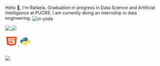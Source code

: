 Hello 👋,
I'm Rafaela. Graduation in progress in Data Science and Artificial Intelligence at PUCRS. I am currently doing an internship in data engineering. <img align="center" alt="vi-yoda" height="60" width="80" src="https://media.tenor.com/images/4f20af75f32887384aab7e49c37537ae/tenor.gif">

<a href="https://github.com/virginiasm">
  <img height="180em" src="https://github-readme-stats-eight-theta.vercel.app/api?username=virginiasm&show_icons=true&theme=dracula&include_all_commits=true&count_private=true"/>
  <img height="180em" src="https://github-readme-stats-eight-theta.vercel.app/api/top-langs/?username=virginiasm&layout=compact&langs_count=8&theme=dracula"/>
 
<div>
<div style="display: inline_block"><br>
  <img alt="Rafaela-Java" height="30" width="40" src="https://raw.githubusercontent.com/devicons/devicon/master/icons/html5/html5-original.svg">
  <img alt="Rafaela-Python" height="30" width="40" src="https://raw.githubusercontent.com/devicons/devicon/master/icons/python/python-original.svg">

</div>

##

<div>
  <a href="https://www.linkedin.com/in/rafaela-varão-albuquerque/" target="_blank"><img src="https://img.shields.io/badge/-LinkedIn-%230077B5?style=for-the-badge&logo=linkedin&logoColor=white" target="_blank"></a> 
 
